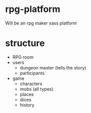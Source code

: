 # rpg-platform
Will be an rpg maker sass platform 

# structure

- RPG room
- users
  - dungeon master (tells the story)
  - participants
- game
  - characters
  - mobs (all types)
  - places 
  - dices
  - history
